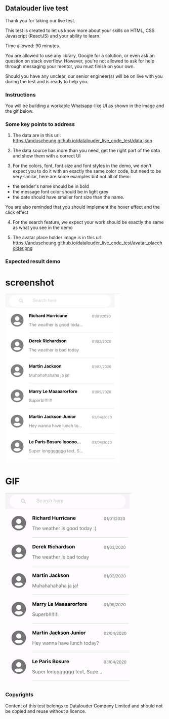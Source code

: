 ## Datalouder live test

Thank you for taking our live test.

This test is created to let us know more about your skills on HTML, CSS Javascript (ReactJS) and your ability to learn.

Time allowed: 90 minutes

You are allowed to use any library, Google for a solution, or even ask an question on stack overflow. However, you're not allowed to ask for help through messaging your mentor, you must finish on your own.

Should you have any unclear, our senior engineer(s) will be on live with you during the test and is ready to help you.

### Instructions

You will be building a workable Whatsapp-like UI as shown in the image and the gif below.

### Some key points to address

1. The data are in this url: https://anduscheung.github.io/datalouder_live_code_test/data.json

2. The data source has more than you need, get the right part of the data and show them with a correct UI

3. For the colors, font, font size and font styles in the demo, we don't expect you to do it with an exactly the same color code, but need to be very similar, here are some examples but not all of them:

- the sender's name should be in bold
- the message font color should be in light grey
- the date should have smaller font size than the name.

You are also reminded that you should implement the hover effect and the click effect

4. For the search feature, we expect your work should be exactly the same as what you see in the demo

5. The avatar place holder image is in this url: https://anduscheung.github.io/datalouder_live_code_test/avatar_placeholder.png

### Expected result demo

# screenshot

![image](/sample_img.png)

# GIF

![Alt Text](/sample_gif.gif)

### Copyrights

Content of this test belongs to Datalouder Company Limited and should not be copied and reuse without a licence.
